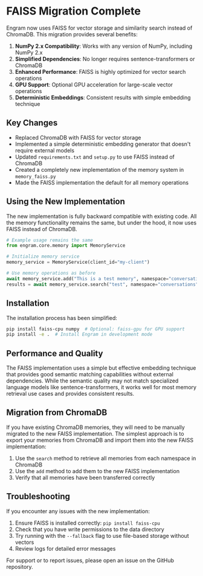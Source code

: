# FAISS Migration Complete

Engram now uses FAISS for vector storage and similarity search instead of ChromaDB. This migration provides several benefits:

1. **NumPy 2.x Compatibility**: Works with any version of NumPy, including NumPy 2.x
2. **Simplified Dependencies**: No longer requires sentence-transformers or ChromaDB
3. **Enhanced Performance**: FAISS is highly optimized for vector search operations
4. **GPU Support**: Optional GPU acceleration for large-scale vector operations
5. **Deterministic Embeddings**: Consistent results with simple embedding technique

## Key Changes

- Replaced ChromaDB with FAISS for vector storage
- Implemented a simple deterministic embedding generator that doesn't require external models
- Updated `requirements.txt` and `setup.py` to use FAISS instead of ChromaDB
- Created a completely new implementation of the memory system in `memory_faiss.py`
- Made the FAISS implementation the default for all memory operations

## Using the New Implementation

The new implementation is fully backward compatible with existing code. All the memory functionality remains the same, but under the hood, it now uses FAISS instead of ChromaDB.

```python
# Example usage remains the same
from engram.core.memory import MemoryService

# Initialize memory service
memory_service = MemoryService(client_id="my-client")

# Use memory operations as before
await memory_service.add("This is a test memory", namespace="conversations")
results = await memory_service.search("test", namespace="conversations")
```

## Installation

The installation process has been simplified:

```bash
pip install faiss-cpu numpy  # Optional: faiss-gpu for GPU support
pip install -e .  # Install Engram in development mode
```

## Performance and Quality

The FAISS implementation uses a simple but effective embedding technique that provides good semantic matching capabilities without external dependencies. While the semantic quality may not match specialized language models like sentence-transformers, it works well for most memory retrieval use cases and provides consistent results.

## Migration from ChromaDB

If you have existing ChromaDB memories, they will need to be manually migrated to the new FAISS implementation. The simplest approach is to export your memories from ChromaDB and import them into the new FAISS implementation:

1. Use the `search` method to retrieve all memories from each namespace in ChromaDB
2. Use the `add` method to add them to the new FAISS implementation
3. Verify that all memories have been transferred correctly

## Troubleshooting

If you encounter any issues with the new implementation:

1. Ensure FAISS is installed correctly: `pip install faiss-cpu`
2. Check that you have write permissions to the data directory
3. Try running with the `--fallback` flag to use file-based storage without vectors
4. Review logs for detailed error messages

For support or to report issues, please open an issue on the GitHub repository.